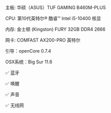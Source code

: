 主板: 华硕（ASUS）TUF GAMING B460M-PLUS

CPU: 第10代英特尔® 酷睿™ Intel i5-10400 核显

内存: 金士顿 (Kingston) FURY 32GB DDR4 2666

网卡: COMFAST AX200-PRO 英特尔


引导：openCore 0.7.4

OSX系统：Big Sur 11.6

✅ 蓝牙

✅ 唤醒

✅ 声音

✅ 无线网
